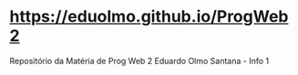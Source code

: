 # https://eduolmo.github.io/ProgWeb2
Repositório da Matéria de Prog Web 2 Eduardo Olmo Santana - Info 1
